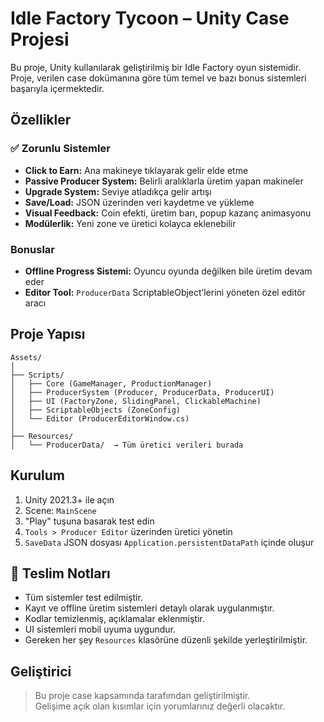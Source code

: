 #  Idle Factory Tycoon – Unity Case Projesi

Bu proje, Unity kullanılarak geliştirilmiş bir Idle Factory oyun sistemidir. Proje, verilen case dokümanına göre tüm temel ve bazı bonus sistemleri başarıyla içermektedir.

## Özellikler

### ✅ Zorunlu Sistemler
- **Click to Earn:** Ana makineye tıklayarak gelir elde etme
- **Passive Producer System:** Belirli aralıklarla üretim yapan makineler
- **Upgrade System:** Seviye atladıkça gelir artışı
- **Save/Load:** JSON üzerinden veri kaydetme ve yükleme
- **Visual Feedback:** Coin efekti, üretim barı, popup kazanç animasyonu
- **Modülerlik:** Yeni zone ve üretici kolayca eklenebilir

###  Bonuslar
- **Offline Progress Sistemi:** Oyuncu oyunda değilken bile üretim devam eder
- **Editor Tool:** `ProducerData` ScriptableObject’lerini yöneten özel editör aracı

## Proje Yapısı

```
Assets/
│
├── Scripts/
│   ├── Core (GameManager, ProductionManager)
│   ├── ProducerSystem (Producer, ProducerData, ProducerUI)
│   ├── UI (FactoryZone, SlidingPanel, ClickableMachine)
│   ├── ScriptableObjects (ZoneConfig)
│   └── Editor (ProducerEditorWindow.cs)
│
├── Resources/
│   └── ProducerData/  → Tüm üretici verileri burada
```

## Kurulum

1. Unity 2021.3+ ile açın  
2. Scene: `MainScene`  
3. "Play" tuşuna basarak test edin  
4. `Tools > Producer Editor` üzerinden üretici yönetin  
5. `SaveData` JSON dosyası `Application.persistentDataPath` içinde oluşur

## 📝 Teslim Notları

- Tüm sistemler test edilmiştir.
- Kayıt ve offline üretim sistemleri detaylı olarak uygulanmıştır.
- Kodlar temizlenmiş, açıklamalar eklenmiştir.
- UI sistemleri mobil uyuma uygundur.
- Gereken her şey `Resources` klasörüne düzenli şekilde yerleştirilmiştir.

##  Geliştirici

> Bu proje case kapsamında tarafımdan geliştirilmiştir.  
> Gelişime açık olan kısımlar için yorumlarınız değerli olacaktır.